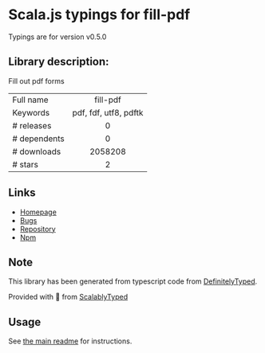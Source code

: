 
# Scala.js typings for fill-pdf

Typings are for version v0.5.0

## Library description:
Fill out pdf forms

|                    |                 |
| ------------------ | :-------------: |
| Full name          | fill-pdf |
| Keywords           | pdf, fdf, utf8, pdftk |
| # releases         | 0 |
| # dependents       | 0 |
| # downloads        | 2058208 |
| # stars            | 2 |

## Links
- [Homepage](https://github.com/dommmel/fill-pdf)
- [Bugs](https://github.com/dommmel/fill-pdf/issues)
- [Repository](https://github.com/dommmel/fill-pdf)
- [Npm](https://www.npmjs.com/package/fill-pdf)
    


## Note
This library has been generated from typescript code from [DefinitelyTyped](https://definitelytyped.org).

Provided with :purple_heart: from [ScalablyTyped](https://github.com/oyvindberg/ScalablyTyped)

## Usage
See [the main readme](../../readme.md) for instructions.


